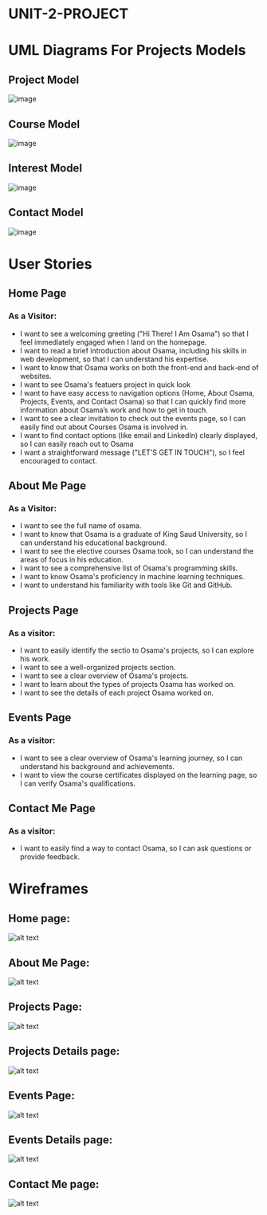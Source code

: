 # UNIT-2-PROJECT

# UML Diagrams For Projects Models
## Project Model
![image](https://github.com/user-attachments/assets/fa59dd22-de36-447a-a018-e1bcfc989fdf)

## Course Model
![image](https://github.com/user-attachments/assets/9676d6e2-132f-4ec8-a6d6-a7b08962ad6f)

## Interest Model
![image](https://github.com/user-attachments/assets/711b9206-f284-4307-9e90-af795ec1f4c0)

## Contact Model
![image](https://github.com/user-attachments/assets/c7c58b66-a529-43d2-b430-ef448d9f06b5)


# User Stories
## Home Page
### As a Visitor:
- I want to see a welcoming greeting ("Hi There! I Am Osama") so that I feel immediately engaged when I land on the homepage.
- I want to read a brief introduction about Osama, including his skills in web development, so that I can understand his expertise.
- I want to know that Osama works on both the front-end and back-end of websites.
- I want to see Osama's featuers project in quick look
- I want to have easy access to navigation options (Home, About Osama, Projects, Events, and Contact Osama) so that I can quickly find more information about Osama’s work and how to get in touch.
- I want to see a clear invitation to check out the events page, so I can easily find out about Courses Osama is involved in.
- I want to find contact options (like email and LinkedIn) clearly displayed, so I can easily reach out to Osama
- I want a straightforward message ("LET'S GET IN TOUCH"), so I feel encouraged to contact.

## About Me Page
### As a Visitor:
- I want to see the full name of osama.
- I want to know that Osama is a graduate of King Saud University, so I can understand his educational background.
-  I want to see the elective courses Osama took, so I can understand the areas of focus in his education.
-  I want to see a comprehensive list of Osama's programming skills.
-  I want to know Osama's proficiency in machine learning techniques.
-  I want to understand his familiarity with tools like Git and GitHub.

## Projects Page
### As a visitor:
- I want to easily identify the sectio to Osama's projects, so I can explore his work.
-  I want to see a well-organized projects section.
-  I want to see a clear overview of Osama's projects.
-  I want to learn about the types of projects Osama has worked on.
- I want to see the details of each project Osama worked on.

## Events Page
### As a visitor:
-  I want to see a clear overview of Osama's learning journey, so I can understand his background and achievements.
- I want to view the course certificates displayed on the learning page, so I can verify Osama's qualifications.

## Contact Me Page
### As a visitor:
- I want to easily find a way to contact Osama, so I can ask questions or provide feedback.


# Wireframes
## Home page:
![alt text](image.png)

## About Me Page:
![alt text](image-1.png)

## Projects Page:
![alt text](image-2.png)

## Projects Details page:
![alt text](image-7.png)

## Events Page:
![alt text](image-3.png)

## Events Details page:
![alt text](image-8.png)

## Contact Me page:
![alt text](image-6.png)
